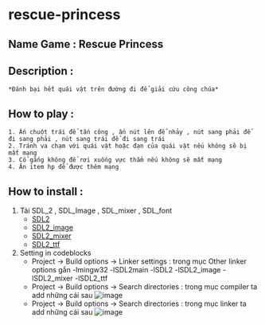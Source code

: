# rescue-princess
## Name Game : Rescue Princess
## Description : 
	*Đánh bại hết quái vật trên đường đi để giải cứu công chúa*
## How to play :
 	1. Ấn chuột trái để tấn công , ấn nút lên để nhảy , nút sang phải để đi sang phải , nút sang trái để đi sang trái
 	2. Tránh va chạm với quái vật hoặc đạn của quái vật nếu không sẽ bị mất mạng
 	3. Cố gắng không để rơi xuống vực thẳm nếu không sẽ mất mạng
 	4. Ăn item hp để được thêm mạng
	
## How to install :
1. Tải SDL_2 , SDL_Image , SDL_mixer , SDL_font
	+ [SDL2](https://github.com/libsdl-org/SDL/releases/download/release-2.26.5/SDL2-devel-2.26.5-mingw.tar.gz)
	+ [SDL2_image](https://www.libsdl.org/projects/SDL_image/release/SDL2_image-devel-2.6.3-mingw.tar.gz)
	+ [SDL2_mixer](https://www.libsdl.org/projects/SDL_mixer/release/SDL2_mixer-devel-2.6.3-mingw.tar.gz)
	+ [SDL2_ttf](https://www.libsdl.org/projects/SDL_ttf/release/SDL2_ttf-2.20.2.tar.gz)
2. Setting in codeblocks
	+ Project -> Build options -> Linker settings : trong mục Other linker options gắn -lmingw32 -lSDL2main -lSDL2 -lSDL2_image -lSDL2_mixer -lSDL2_ttf 
	+ Project -> Build options -> Search directories : trong mục compiler ta add những cái sau ![image](https://user-images.githubusercontent.com/112330953/230707956-d9a0dfb1-85b5-46e2-90a5-14101773f18c.png)
	+ Project -> Build options -> Search directories : trong mục linker ta add những cái sau ![image](https://user-images.githubusercontent.com/112330953/230707821-56055c9b-3f6f-4a2a-8794-e703be87741d.png)

